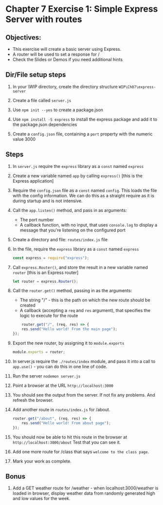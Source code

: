 # Chapter 7 Exercise 1: Simple Express Server with routes
## Objectives:
* This exercise will create a basic server using Express.
* A router will be used to set a response for /
* Check the Slides or Demos if you need additional hints

## Dir/File setup steps

1. In your \WIP directory, create the directory structure `WIP\Ch07\express-server`

1. Create a file called `server.js`

1. Use `npm init --yes` to create a package.json

1. Use `npm install -S express` to install the express package and add it to the package.json dependencies

1. Create a `config.json` file, containing a `port` property with the numeric value 3000

## Steps

1. In `server.js` require the `express` library as a `const` named `express`

1. Create a new variable named  `app` by calling `express()`  [this is the Express application]

1. Require the `config.json` file as a `const` named `config`. This loads the file with the config information. We can do this as a straight require as it is during startup and is not intensive.

1. Call the `app.listen()` method, and pass in as arguments:
    * The port number 
    * A callback function, with no input, that uses `console.log` to display a message that you're listening on the configured port

1. Create a directory and file:  `routes/index.js` file

1. In the file, require the `express` library as a `const` named `express`

    ```javascript
    const express = require("express");
    ```

1. Call `express.Router()`, and store the result in a new variable named `router` [this is an Express router]

    ```javascript
    let router = express.Router();
    ```


1. Call the `router.get()` method, passing in as the arguments:

    * The string "/" - this is the path on which the new route should be created
    * A callback (accepting a `req` and `res` argument), that specifies the logic to execute for the route

    ```javascript
        router.get("/", (req, res) => {
        res.send("Hello world! From the main page");
    });
    ```
    
1. Export the new router, by assigning it to `module.exports`

    ```javascript
    module.exports = router;
    ```

1. In server.js require the `./routes/index` module, and pass it into a call to `app.use()` - you can do this in one line of code.

1. Run the server `nodemon server.js`

1. Point a browser at the URL `http://localhost:3000`

1. You should see the output from the server. If not fix any problems. And refresh the browser.

1. Add another route in `routes/index.js` for /about.

    ```javascript
    router.get("/about", (req, res) => {
        res.send("Hello world! From about page");
    });
    ```

1. You should now be able to hit this route in the browser at `http://localhost:3000/about`  Test that you can see it.

1. Add one more route for /class that says `welcome to the class page`.

1. Mark your work as complete.

## Bonus

1. Add a GET weather route for /weather - when localhost:3000/weather is loaded in browser, display weather data from randomly generated high and low values for the week.
